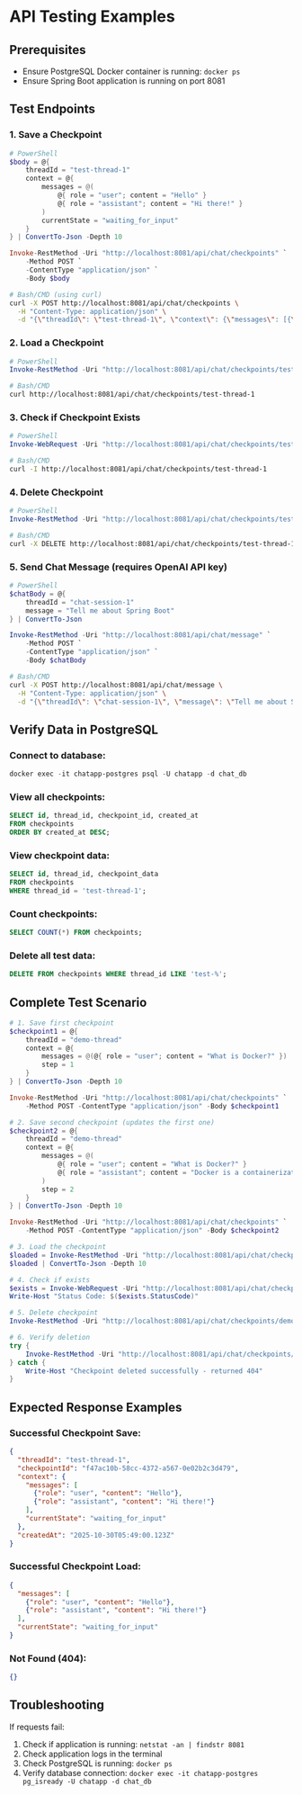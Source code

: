 # API Testing Examples

## Prerequisites
- Ensure PostgreSQL Docker container is running: `docker ps`
- Ensure Spring Boot application is running on port 8081

## Test Endpoints

### 1. Save a Checkpoint

```powershell
# PowerShell
$body = @{
    threadId = "test-thread-1"
    context = @{
        messages = @(
            @{ role = "user"; content = "Hello" }
            @{ role = "assistant"; content = "Hi there!" }
        )
        currentState = "waiting_for_input"
    }
} | ConvertTo-Json -Depth 10

Invoke-RestMethod -Uri "http://localhost:8081/api/chat/checkpoints" `
    -Method POST `
    -ContentType "application/json" `
    -Body $body
```

```bash
# Bash/CMD (using curl)
curl -X POST http://localhost:8081/api/chat/checkpoints \
  -H "Content-Type: application/json" \
  -d "{\"threadId\": \"test-thread-1\", \"context\": {\"messages\": [{\"role\": \"user\", \"content\": \"Hello\"}, {\"role\": \"assistant\", \"content\": \"Hi there!\"}], \"currentState\": \"waiting_for_input\"}}"
```

### 2. Load a Checkpoint

```powershell
# PowerShell
Invoke-RestMethod -Uri "http://localhost:8081/api/chat/checkpoints/test-thread-1" -Method GET
```

```bash
# Bash/CMD
curl http://localhost:8081/api/chat/checkpoints/test-thread-1
```

### 3. Check if Checkpoint Exists

```powershell
# PowerShell
Invoke-WebRequest -Uri "http://localhost:8081/api/chat/checkpoints/test-thread-1" -Method HEAD
```

```bash
# Bash/CMD
curl -I http://localhost:8081/api/chat/checkpoints/test-thread-1
```

### 4. Delete Checkpoint

```powershell
# PowerShell
Invoke-RestMethod -Uri "http://localhost:8081/api/chat/checkpoints/test-thread-1" -Method DELETE
```

```bash
# Bash/CMD
curl -X DELETE http://localhost:8081/api/chat/checkpoints/test-thread-1
```

### 5. Send Chat Message (requires OpenAI API key)

```powershell
# PowerShell
$chatBody = @{
    threadId = "chat-session-1"
    message = "Tell me about Spring Boot"
} | ConvertTo-Json

Invoke-RestMethod -Uri "http://localhost:8081/api/chat/message" `
    -Method POST `
    -ContentType "application/json" `
    -Body $chatBody
```

```bash
# Bash/CMD
curl -X POST http://localhost:8081/api/chat/message \
  -H "Content-Type: application/json" \
  -d "{\"threadId\": \"chat-session-1\", \"message\": \"Tell me about Spring Boot\"}"
```

## Verify Data in PostgreSQL

### Connect to database:
```powershell
docker exec -it chatapp-postgres psql -U chatapp -d chat_db
```

### View all checkpoints:
```sql
SELECT id, thread_id, checkpoint_id, created_at 
FROM checkpoints 
ORDER BY created_at DESC;
```

### View checkpoint data:
```sql
SELECT id, thread_id, checkpoint_data 
FROM checkpoints 
WHERE thread_id = 'test-thread-1';
```

### Count checkpoints:
```sql
SELECT COUNT(*) FROM checkpoints;
```

### Delete all test data:
```sql
DELETE FROM checkpoints WHERE thread_id LIKE 'test-%';
```

## Complete Test Scenario

```powershell
# 1. Save first checkpoint
$checkpoint1 = @{
    threadId = "demo-thread"
    context = @{
        messages = @(@{ role = "user"; content = "What is Docker?" })
        step = 1
    }
} | ConvertTo-Json -Depth 10

Invoke-RestMethod -Uri "http://localhost:8081/api/chat/checkpoints" `
    -Method POST -ContentType "application/json" -Body $checkpoint1

# 2. Save second checkpoint (updates the first one)
$checkpoint2 = @{
    threadId = "demo-thread"
    context = @{
        messages = @(
            @{ role = "user"; content = "What is Docker?" }
            @{ role = "assistant"; content = "Docker is a containerization platform" }
        )
        step = 2
    }
} | ConvertTo-Json -Depth 10

Invoke-RestMethod -Uri "http://localhost:8081/api/chat/checkpoints" `
    -Method POST -ContentType "application/json" -Body $checkpoint2

# 3. Load the checkpoint
$loaded = Invoke-RestMethod -Uri "http://localhost:8081/api/chat/checkpoints/demo-thread" -Method GET
$loaded | ConvertTo-Json -Depth 10

# 4. Check if exists
$exists = Invoke-WebRequest -Uri "http://localhost:8081/api/chat/checkpoints/demo-thread" -Method HEAD
Write-Host "Status Code: $($exists.StatusCode)"

# 5. Delete checkpoint
Invoke-RestMethod -Uri "http://localhost:8081/api/chat/checkpoints/demo-thread" -Method DELETE

# 6. Verify deletion
try {
    Invoke-RestMethod -Uri "http://localhost:8081/api/chat/checkpoints/demo-thread" -Method GET
} catch {
    Write-Host "Checkpoint deleted successfully - returned 404"
}
```

## Expected Response Examples

### Successful Checkpoint Save:
```json
{
  "threadId": "test-thread-1",
  "checkpointId": "f47ac10b-58cc-4372-a567-0e02b2c3d479",
  "context": {
    "messages": [
      {"role": "user", "content": "Hello"},
      {"role": "assistant", "content": "Hi there!"}
    ],
    "currentState": "waiting_for_input"
  },
  "createdAt": "2025-10-30T05:49:00.123Z"
}
```

### Successful Checkpoint Load:
```json
{
  "messages": [
    {"role": "user", "content": "Hello"},
    {"role": "assistant", "content": "Hi there!"}
  ],
  "currentState": "waiting_for_input"
}
```

### Not Found (404):
```json
{}
```

## Troubleshooting

If requests fail:
1. Check if application is running: `netstat -an | findstr 8081`
2. Check application logs in the terminal
3. Check PostgreSQL is running: `docker ps`
4. Verify database connection: `docker exec -it chatapp-postgres pg_isready -U chatapp -d chat_db`
